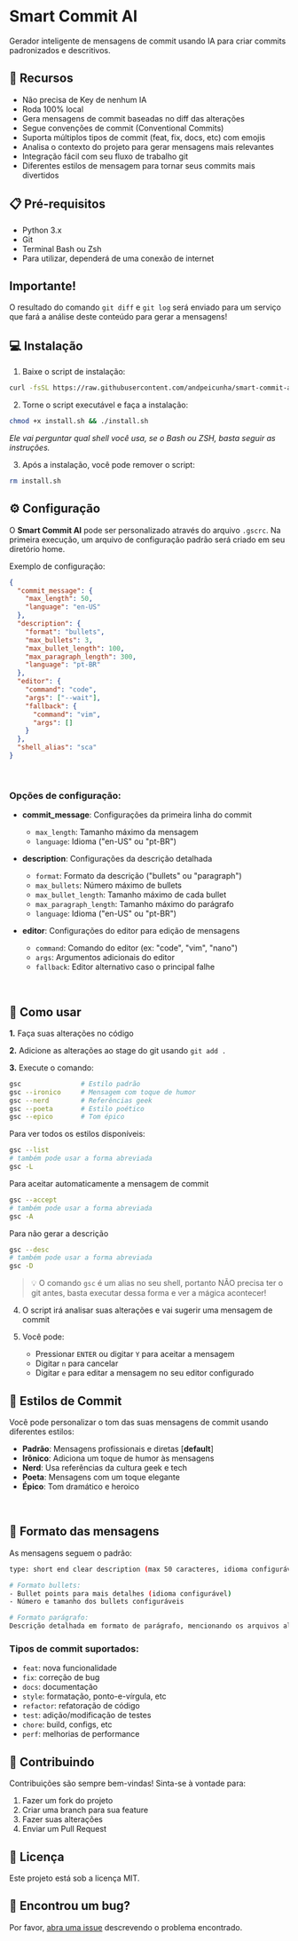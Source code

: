 # Smart Commit AI

Gerador inteligente de mensagens de commit usando IA para criar commits padronizados e descritivos.

## 🚀 Recursos

- Não precisa de Key de nenhum IA
- Roda 100% local
- Gera mensagens de commit baseadas no diff das alterações
- Segue convenções de commit (Conventional Commits)
- Suporta múltiplos tipos de commit (feat, fix, docs, etc) com emojis
- Analisa o contexto do projeto para gerar mensagens mais relevantes
- Integração fácil com seu fluxo de trabalho git
- Diferentes estilos de mensagem para tornar seus commits mais divertidos

## 📋 Pré-requisitos

- Python 3.x
- Git
- Terminal Bash ou Zsh
- Para utilizar, dependerá de uma conexão de internet

## Importante!

O resultado do comando `git diff` e `git log` será enviado para um serviço que fará a análise deste conteúdo para gerar a mensagens!

## 💻 Instalação

1. Baixe o script de instalação:

```bash
curl -fsSL https://raw.githubusercontent.com/andpeicunha/smart-commit-ai/master/install.sh -o install.sh
```

2. Torne o script executável e faça a instalação:

```bash
chmod +x install.sh && ./install.sh
```

_Ele vai perguntar qual shell você usa, se o Bash ou ZSH, basta seguir as instruções._

3. Após a instalação, você pode remover o script:

```bash
rm install.sh
```

## ⚙️ Configuração

O **Smart Commit AI** pode ser personalizado através do arquivo `.gscrc`. Na primeira execução, um arquivo de configuração padrão será criado em seu diretório home.

<!-- Você pode criar também um arquivo `.gscrc` específico para cada projeto. -->

Exemplo de configuração:

```json
{
  "commit_message": {
    "max_length": 50,
    "language": "en-US"
  },
  "description": {
    "format": "bullets",
    "max_bullets": 3,
    "max_bullet_length": 100,
    "max_paragraph_length": 300,
    "language": "pt-BR"
  },
  "editor": {
    "command": "code",
    "args": ["--wait"],
    "fallback": {
      "command": "vim",
      "args": []
    }
  },
  "shell_alias": "sca"
}
```

<br/>

### Opções de configuração:

- **commit_message**: Configurações da primeira linha do commit

  - `max_length`: Tamanho máximo da mensagem
  - `language`: Idioma ("en-US" ou "pt-BR")

- **description**: Configurações da descrição detalhada

  - `format`: Formato da descrição ("bullets" ou "paragraph")
  - `max_bullets`: Número máximo de bullets
  - `max_bullet_length`: Tamanho máximo de cada bullet
  - `max_paragraph_length`: Tamanho máximo do parágrafo
  - `language`: Idioma ("en-US" ou "pt-BR")

- **editor**: Configurações do editor para edição de mensagens
  - `command`: Comando do editor (ex: "code", "vim", "nano")
  - `args`: Argumentos adicionais do editor
  - `fallback`: Editor alternativo caso o principal falhe

<br/>

## 🎯 Como usar

**1.** Faça suas alterações no código

**2.** Adicione as alterações ao stage do git usando `git add .`

**3.** Execute o comando:

```bash
gsc               # Estilo padrão
gsc --ironico     # Mensagem com toque de humor
gsc --nerd        # Referências geek
gsc --poeta       # Estilo poético
gsc --epico       # Tom épico
```

Para ver todos os estilos disponíveis:

```bash
gsc --list
# também pode usar a forma abreviada
gsc -L
```

Para aceitar automaticamente a mensagem de commit

```bash
gsc --accept
# também pode usar a forma abreviada
gsc -A
```

Para não gerar a descrição

```bash
gsc --desc
# também pode usar a forma abreviada
gsc -D
```

> 💡 O comando `gsc` é um alias no seu shell, portanto NÃO precisa ter o git antes, basta executar dessa forma e ver a mágica acontecer!

4. O script irá analisar suas alterações e vai sugerir uma mensagem de commit

5. Você pode:
   - Pressionar `ENTER` ou digitar `Y` para aceitar a mensagem
   - Digitar `n` para cancelar
   - Digitar `e` para editar a mensagem no seu editor configurado

## 🎨 Estilos de Commit

Você pode personalizar o tom das suas mensagens de commit usando diferentes estilos:

- **Padrão**: Mensagens profissionais e diretas [**default**]
- **Irônico**: Adiciona um toque de humor às mensagens
- **Nerd**: Usa referências da cultura geek e tech
- **Poeta**: Mensagens com um toque elegante
- **Épico**: Tom dramático e heroico

<br/>

## 📝 Formato das mensagens

As mensagens seguem o padrão:

```bash
type: short end clear description (max 50 caracteres, idioma configurável)

# Formato bullets:
- Bullet points para mais detalhes (idioma configurável)
- Número e tamanho dos bullets configuráveis

# Formato parágrafo:
Descrição detalhada em formato de parágrafo, mencionando os arquivos alterados e mudanças específicas. O tamanho máximo e idioma são configuráveis através do arquivo .gscrc.
```

### Tipos de commit suportados:

- `feat`: nova funcionalidade
- `fix`: correção de bug
- `docs`: documentação
- `style`: formatação, ponto-e-vírgula, etc
- `refactor`: refatoração de código
- `test`: adição/modificação de testes
- `chore`: build, configs, etc
- `perf`: melhorias de performance

## 🤝 Contribuindo

Contribuições são sempre bem-vindas! Sinta-se à vontade para:

1. Fazer um fork do projeto
2. Criar uma branch para sua feature
3. Fazer suas alterações
4. Enviar um Pull Request

## 📄 Licença

Este projeto está sob a licença MIT.

## 🐛 Encontrou um bug?

Por favor, [abra uma issue](https://github.com/andpeicunha/smart-commit-ai/issues) descrevendo o problema encontrado.
